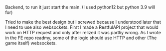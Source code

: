 Backend, to run it just start the main. (I used python12 but python 3.9 will for)

Tried to make the best design but I screwed because I understood later that I need to use also websockets. 
First I made a RestfulAPI project that would work on HTTP request and only after relized it was partliy wrong.
As I wrote in the FE repo readmy, some of the logic should use HTTP and other (The game itself) websockets.
